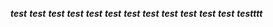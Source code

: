 ***test***
***test***
***test***
***test***
***test***
***test***
***test***
***test***
***test***
***test***
***test***
***test***                     ***testttt***
